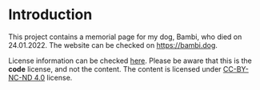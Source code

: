 # Introduction

This project contains a memorial page for my dog, Bambi, who died on 24.01.2022. The website can be 
checked on https://bambi.dog.

License information can be checked [here](LICENSE.md). Please be aware that this is the 
**code** license, and not the content. The content is licensed under 
[CC-BY-NC-ND 4.0](https://creativecommons.org/licenses/by-nc-nd/4.0/) license.
